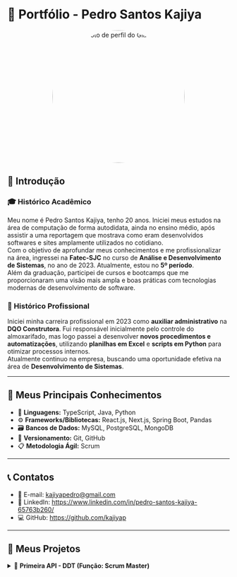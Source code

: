 # 📁 Portfólio - Pedro Santos Kajiya

<p align="center">
  <img src="https://github.com/kajiyap.png" width="300" height="300" style="border-radius: 50%;" alt="Foto de perfil do GitHub">
</p>


## 👋 Introdução

### 🎓 Histórico Acadêmico  
Meu nome é Pedro Santos Kajiya, tenho 20 anos. Iniciei meus estudos na área de computação de forma autodidata, ainda no ensino médio, após assistir a uma reportagem que mostrava como eram desenvolvidos softwares e sites amplamente utilizados no cotidiano.  
Com o objetivo de aprofundar meus conhecimentos e me profissionalizar na área, ingressei na **Fatec-SJC** no curso de **Análise e Desenvolvimento de Sistemas**, no ano de 2023. Atualmente, estou no **5º período**.  
Além da graduação, participei de cursos e bootcamps que me proporcionaram uma visão mais ampla e boas práticas com tecnologias modernas de desenvolvimento de software.

### 💼 Histórico Profissional  
Iniciei minha carreira profissional em 2023 como **auxiliar administrativo** na **DQO Construtora**. Fui responsável inicialmente pelo controle do almoxarifado, mas logo passei a desenvolver **novos procedimentos e automatizações**, utilizando **planilhas em Excel** e **scripts em Python** para otimizar processos internos.  
Atualmente continuo na empresa, buscando uma oportunidade efetiva na área de **Desenvolvimento de Sistemas**.

---

## 🚀 Meus Principais Conhecimentos

- 🧠 **Linguagens:** TypeScript, Java, Python  
- ⚙️ **Frameworks/Bibliotecas:** React.js, Next.js, Spring Boot, Pandas  
- 🗃️ **Bancos de Dados:** MySQL, PostgreSQL, MongoDB  
- 🔧 **Versionamento:** Git, GitHub  
- 📋 **Metodologia Ágil:** Scrum

---

## 📞 Contatos

- 📧 E-mail: kajiyapedro@gmail.com  
- 🔗 LinkedIn: https://www.linkedin.com/in/pedro-santos-kajiya-65763b260/
- 💻 GitHub: https://github.com/kajiyap

---

## 📝 Meus Projetos

<details><summary>📌 <strong>Primeira API - DDT (Função: Scrum Master)</strong></summary>

## 🏢 Projeto da Empresa Interna - FATEC  

- 👨‍🏫 **Professor P2:** Antônio Egydio São Thiago Graça  
- 👨‍🏫 **Professor M2:** Jean Carlos Lourenço Costa  

---

## ❗ Problema  
Sempre que um novo colaborador é contratado e não possui familiaridade com o Método Scrum, é necessário que um funcionário mais experiente dedique tempo para explicar os conceitos de forma clara e acessível. Isso acaba desviando o profissional experiente de suas tarefas principais, comprometendo a produtividade.

---

## 💡 Solução  
Criamos uma **plataforma web interativa** para ensinar os fundamentos e práticas do **Scrum** de forma prática, dinâmica e acessível. A plataforma conta com:

- 📚 **Exemplos e fluxos explicativos**  
- 🧩 **Simulações interativas**  
- 🎥 **Vídeos didáticos**  
- 🧭 **Trilhas de aprendizagem personalizadas**  
- 📊 **Tabela de avaliação baseada no método PACER** (desenvolvido pela Fatec-SJC)  
- 🧠 **Sistema de avaliação do conhecimento**  

Tudo isso para proporcionar um aprendizado completo, imersivo e aplicável em cenários reais.

🔗 [**Link do GitHub**](https://github.com/erickhoawata/portifolio-tg)

<details><summary>💻 Aplicação</summary>
  <p align="center">
    <br>
    <img src="https://github.com/user-attachments/assets/0e6d4387-f976-4c3f-8e43-333ae010a3ab" alt="foto">
  </p>
</details>

---

## ⚙️ Tecnologias Utilizadas  

- **Frontend:** HTML, CSS, Bootstrap  
- **Backend:** Python, Flask  
- **Ferramentas:** Trello, Figma, VS Code, Canva  
- **Documentação:** GitHub  

---

## 👨‍💻 Minhas Contribuições  

Atuei como membro da equipe de desenvolvimento, com foco em:

- Criação de **interfaces web responsivas**  
- Desenvolvimento de uma **tabela interativa** baseada no método PACER, utilizando apenas **HTML, CSS e Python**  
- Suporte nas **entregas finais** com atenção à usabilidade e funcionalidade completa da aplicação

---

## 🛠️ Hard Skills  

- 🖥️ Desenvolvimento de interfaces com **HTML, CSS e Bootstrap**  
- 🐍 Programação em **Python** com uso de **Flask** para criação de rotas e lógica da tabela PACER  
- 🎨 Utilização de **Figma** e **Canva** para design e prototipagem  
- 🌿 Versionamento com **GitHub**  
- 📋 Organização de tarefas no **Trello**

---

## 🤝 Soft Skills  

Durante o projeto, a **colaboração em equipe**, o **espírito de aprendizado contínuo** e a **autonomia** foram essenciais, especialmente em um cenário onde muitos dos integrantes estavam tendo o primeiro contato com algumas tecnologias.

Além disso, a **comunicação eficaz** foi fundamental para a coordenação entre o time e na **apresentação final para os professores**. A experiência me ajudou a desenvolver ainda mais minha **proatividade**, **adaptabilidade** e a capacidade de **resolver problemas de forma criativa** diante dos desafios encontrados.

</details>
